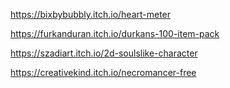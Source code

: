 https://bixbybubbly.itch.io/heart-meter

https://furkanduran.itch.io/durkans-100-item-pack

https://szadiart.itch.io/2d-soulslike-character

https://creativekind.itch.io/necromancer-free
